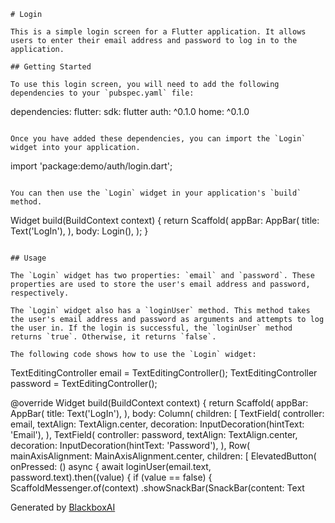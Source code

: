  ```
# Login

This is a simple login screen for a Flutter application. It allows users to enter their email address and password to log in to the application.

## Getting Started

To use this login screen, you will need to add the following dependencies to your `pubspec.yaml` file:

```
dependencies:
  flutter:
    sdk: flutter
  auth: ^0.1.0
  home: ^0.1.0
```

Once you have added these dependencies, you can import the `Login` widget into your application.

```
import 'package:demo/auth/login.dart';
```

You can then use the `Login` widget in your application's `build` method.

```
Widget build(BuildContext context) {
  return Scaffold(
    appBar: AppBar(
      title: Text('LogIn'),
    ),
    body: Login(),
  );
}
```

## Usage

The `Login` widget has two properties: `email` and `password`. These properties are used to store the user's email address and password, respectively.

The `Login` widget also has a `loginUser` method. This method takes the user's email address and password as arguments and attempts to log the user in. If the login is successful, the `loginUser` method returns `true`. Otherwise, it returns `false`.

The following code shows how to use the `Login` widget:

```
TextEditingController email = TextEditingController();
TextEditingController password = TextEditingController();

@override
Widget build(BuildContext context) {
  return Scaffold(
    appBar: AppBar(
      title: Text('LogIn'),
    ),
    body: Column(
      children: [
        TextField(
          controller: email,
          textAlign: TextAlign.center,
          decoration: InputDecoration(hintText: 'Email'),
        ),
        TextField(
          controller: password,
          textAlign: TextAlign.center,
          decoration: InputDecoration(hintText: 'Password'),
        ),
        Row(
          mainAxisAlignment: MainAxisAlignment.center,
          children: [
            ElevatedButton(
                onPressed: () async {
                  await loginUser(email.text, password.text).then((value) {
                    if (value == false) {
                      ScaffoldMessenger.of(context)
                          .showSnackBar(SnackBar(content: Text

Generated by [BlackboxAI](https://www.useblackbox.ai)